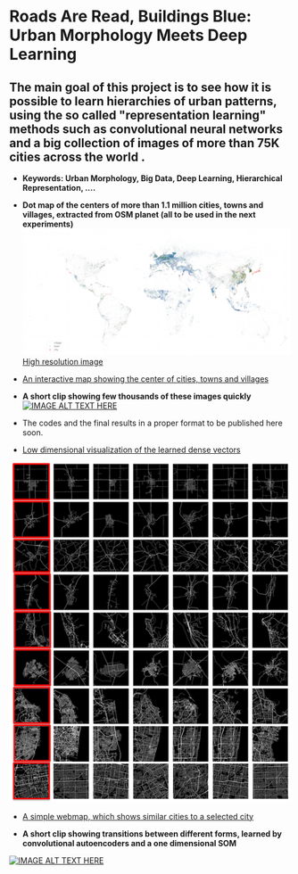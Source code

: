 # Roads Are Read, Buildings Blue: Urban Morphology Meets Deep Learning
## The main goal of this project is to see how it is possible to learn hierarchies of urban patterns, using the so called "representation learning" methods such as convolutional neural networks and a big collection of images of more than 75K cities across the world .  
* **Keywords: Urban Morphology, Big Data, Deep Learning, Hierarchical Representation, ....**

* **Dot map of the centers of more than 1.1 million cities, towns and villages, extracted from OSM planet (all to be used in the next experiments)**
![](Images/mapof_all_8325_small.png)
[High resolution image](https://sevamoo.github.io/roadsareread/Images/mapof_all_8325.png)


- [An interactive map showing the center of cities, towns and villages](https://sevamoo.github.io/cityastext/docs/dotmap.html)



- **A short clip showing few thousands of these images quickly**
[![IMAGE ALT TEXT HERE](http://img.youtube.com/vi/QFF5IezOdaU/0.jpg)](http://www.youtube.com/watch?v=QFF5IezOdaU)

* The codes and the final results in a proper format to be published here soon.
- [Low dimensional visualization of the learned dense vectors](https://drive.google.com/file/d/0B9Z7rVJcvzQASk5pNmUwdmhNc3c/view?usp=sharing) 

![](Images/knn_cities.png)
- [A simple webmap, which shows similar cities to a selected city](https://sevamoo.github.io/cityfinder/)


- **A short clip showing transitions between different forms, learned by convolutional autoencoders and a one dimensional SOM**

[![IMAGE ALT TEXT HERE](http://img.youtube.com/vi/j0mrOhPyhRI/0.jpg)](http://www.youtube.com/watch?v=j0mrOhPyhRI)


